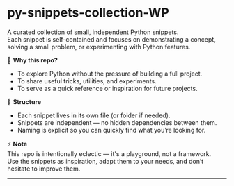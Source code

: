 # py-snippets-collection-WP

A curated collection of small, independent Python snippets.  
Each snippet is self-contained and focuses on demonstrating a concept, solving a small problem, or experimenting with Python features.

🚀 **Why this repo?**  
- To explore Python without the pressure of building a full project.  
- To share useful tricks, utilities, and experiments.  
- To serve as a quick reference or inspiration for future projects.  

📂 **Structure**  
- Each snippet lives in its own file (or folder if needed).  
- Snippets are independent — no hidden dependencies between them.  
- Naming is explicit so you can quickly find what you’re looking for.   

⚡ **Note**  
This repo is intentionally eclectic — it's a playground, not a framework.  
Use the snippets as inspiration, adapt them to your needs, and don’t hesitate to improve them.  


---

<!--
[
  {
    "name": "Python HangGame mini games",
    "desc": "A simple and effective hangman game in Python. Guess the word before the hangman is complete, with error handling, progressive display and guaranteed fun !",
    "date": "2025-09-18T15:42:00Z",
    "link": "",
    "preview": {
      "p1": { "name": "hangGameImg1", "ex": "jpg" },
      "p2": { "name": "hangGameImg2", "ex": "jpg" }
    }
  },
  {
    "name": "Python Language Detector",
    "desc": "A smart Python script that automatically identifies the language of a text.",
    "date": "2025-09-12T15:42:00Z",
    "link": "",
    "preview": {
      "p1": { "name": "languageDetector1", "ex": "jpg" },
      "p2": { "name": "", "ex": "" }
    }
  }
]
-->



